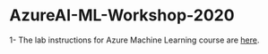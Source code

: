 # AzureAI-ML-Workshop-2020

1- The lab instructions for Azure Machine Learning course are [here](/DataScienceSolutionAzure/labdocs/README.md).

